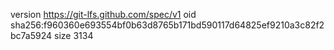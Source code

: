 version https://git-lfs.github.com/spec/v1
oid sha256:f960360e693554bf0b63d8765b171bd590117d64825ef9210a3c82f2bc7a5924
size 3134
